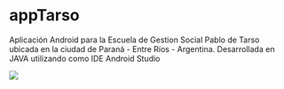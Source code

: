 # appTarso

Aplicación Android para la Escuela de Gestion Social Pablo de Tarso ubicada en la ciudad de Paraná - Entre Ríos - Argentina.
Desarrollada en JAVA utilizando como IDE Android Studio

![](https://s6.gifyu.com/images/inicioTarso.gif)

